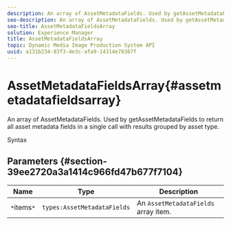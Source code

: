 ```yaml
---
description: An array of AssetMetadataFields. Used by getAssetMetadataFields to return all asset metadata fields in a single call with results grouped by asset type.
seo-description: An array of AssetMetadataFields. Used by getAssetMetadataFields to return all asset metadata fields in a single call with results grouped by asset type.
seo-title: AssetMetadataFieldsArray
solution: Experience Manager
title: AssetMetadataFieldsArray
topic: Dynamic Media Image Production System API
uuid: a131b234-83f3-4e3c-afa9-14314e78367f
---
```


# AssetMetadataFieldsArray{#assetmetadatafieldsarray}

An array of AssetMetadataFields. Used by getAssetMetadataFields to return all asset metadata fields in a single call with results grouped by asset type.

 Syntax 

## Parameters {#section-39ee2720a3a1414c966fd47b677f7104}

|  Name  | Type  | Description  |
|---|---|---|
|  `*`items`*`  | `types:AssetMetadataFields`  |An `AssetMetadataFields` array item.  |

